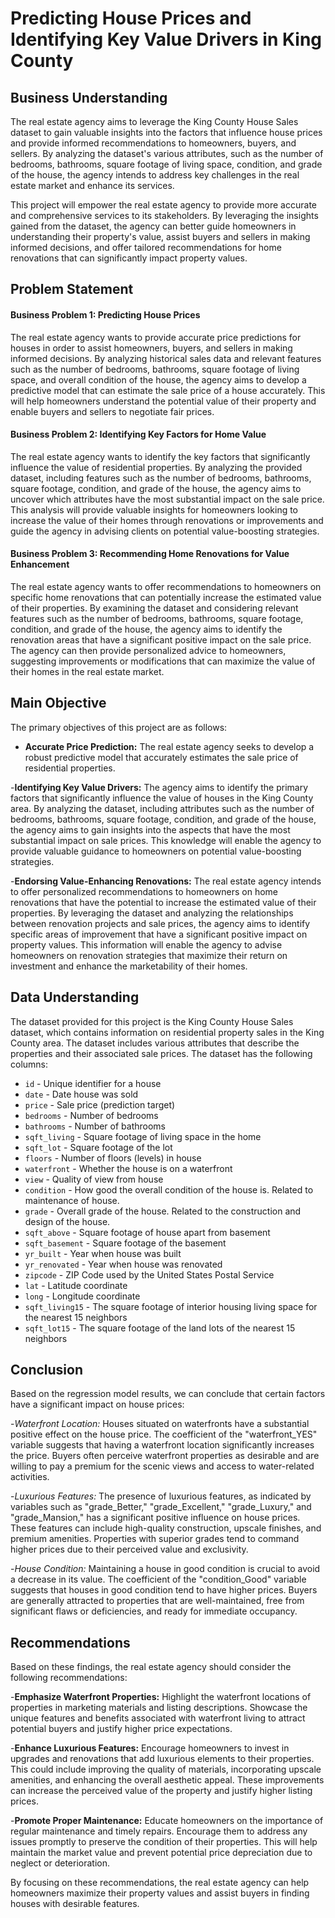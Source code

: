 # Predicting House Prices and Identifying Key Value Drivers in King County
## Business Understanding

The real estate agency aims to leverage the King County House Sales dataset to gain valuable insights into the factors that influence house prices and provide informed recommendations to homeowners, buyers, and sellers. By analyzing the dataset's various attributes, such as the number of bedrooms, bathrooms, square footage of living space, condition, and grade of the house, the agency intends to address key challenges in the real estate market and enhance its services.

This project will empower the real estate agency to provide more accurate and comprehensive services to its stakeholders. By leveraging the insights gained from the dataset, the agency can better guide homeowners in understanding their property's value, assist buyers and sellers in making informed decisions, and offer tailored recommendations for home renovations that can significantly impact property values.

## Problem Statement

#### Business Problem 1: Predicting House Prices

The real estate agency wants to provide accurate price predictions for houses in order to assist homeowners, buyers, and sellers in making informed decisions. By analyzing historical sales data and relevant features such as the number of bedrooms, bathrooms, square footage of living space, and overall condition of the house, the agency aims to develop a predictive model that can estimate the sale price of a house accurately. This will help homeowners understand the potential value of their property and enable buyers and sellers to negotiate fair prices.

#### Business Problem 2: Identifying Key Factors for Home Value

The real estate agency wants to identify the key factors that significantly influence the value of residential properties. By analyzing the provided dataset, including features such as the number of bedrooms, bathrooms, square footage, condition, and grade of the house, the agency aims to uncover which attributes have the most substantial impact on the sale price. This analysis will provide valuable insights for homeowners looking to increase the value of their homes through renovations or improvements and guide the agency in advising clients on potential value-boosting strategies.

#### Business Problem 3: Recommending Home Renovations for Value Enhancement

The real estate agency wants to offer recommendations to homeowners on specific home renovations that can potentially increase the estimated value of their properties. By examining the dataset and considering relevant features such as the number of bedrooms, bathrooms, square footage, condition, and grade of the house, the agency aims to identify the renovation areas that have a significant positive impact on the sale price. The agency can then provide personalized advice to homeowners, suggesting improvements or modifications that can maximize the value of their homes in the real estate market.

## Main Objective

The primary objectives of this project are as follows:

- **Accurate Price Prediction:** The real estate agency seeks to develop a robust predictive model that accurately estimates the sale price of residential properties.

-**Identifying Key Value Drivers:** The agency aims to identify the primary factors that significantly influence the value of houses in the King County area. By analyzing the dataset, including attributes such as the number of bedrooms, bathrooms, square footage, condition, and grade of the house, the agency aims to gain insights into the aspects that have the most substantial impact on sale prices. This knowledge will enable the agency to provide valuable guidance to homeowners on potential value-boosting strategies.

-**Endorsing Value-Enhancing Renovations:** The real estate agency intends to offer personalized recommendations to homeowners on home renovations that have the potential to increase the estimated value of their properties. By leveraging the dataset and analyzing the relationships between renovation projects and sale prices, the agency aims to identify specific areas of improvement that have a significant positive impact on property values. This information will enable the agency to advise homeowners on renovation strategies that maximize their return on investment and enhance the marketability of their homes.

## Data Understanding

The dataset provided for this project is the King County House Sales dataset, which contains information on residential property sales in the King County area. The dataset includes various attributes that describe the properties and their associated sale prices. The dataset has the following columns:

* `id` - Unique identifier for a house
* `date` - Date house was sold
* `price` - Sale price (prediction target)
* `bedrooms` - Number of bedrooms
* `bathrooms` - Number of bathrooms
* `sqft_living` - Square footage of living space in the home
* `sqft_lot` - Square footage of the lot
* `floors` - Number of floors (levels) in house
* `waterfront` - Whether the house is on a waterfront
* `view` - Quality of view from house
* `condition` - How good the overall condition of the house is. Related to maintenance of house.
* `grade` - Overall grade of the house. Related to the construction and design of the house.
* `sqft_above` - Square footage of house apart from basement
* `sqft_basement` - Square footage of the basement
* `yr_built` - Year when house was built
* `yr_renovated` - Year when house was renovated
* `zipcode` - ZIP Code used by the United States Postal Service
* `lat` - Latitude coordinate
* `long` - Longitude coordinate
* `sqft_living15` - The square footage of interior housing living space for the nearest 15 neighbors
* `sqft_lot15` - The square footage of the land lots of the nearest 15 neighbors

## Conclusion

Based on the regression model results, we can conclude that certain factors have a significant impact on house prices:

-*Waterfront Location:* Houses situated on waterfronts have a substantial positive effect on the house price. The coefficient of the "waterfront_YES" variable suggests that having a waterfront location significantly increases the price. Buyers often perceive waterfront properties as desirable and are willing to pay a premium for the scenic views and access to water-related activities.

-*Luxurious Features:* The presence of luxurious features, as indicated by variables such as "grade_Better," "grade_Excellent," "grade_Luxury," and "grade_Mansion," has a significant positive influence on house prices. These features can include high-quality construction, upscale finishes, and premium amenities. Properties with superior grades tend to command higher prices due to their perceived value and exclusivity.

-*House Condition:* Maintaining a house in good condition is crucial to avoid a decrease in its value. The coefficient of the "condition_Good" variable suggests that houses in good condition tend to have higher prices. Buyers are generally attracted to properties that are well-maintained, free from significant flaws or deficiencies, and ready for immediate occupancy.

## Recommendations

Based on these findings, the real estate agency should consider the following recommendations:

-**Emphasize Waterfront Properties:** Highlight the waterfront locations of properties in marketing materials and listing descriptions. Showcase the unique features and benefits associated with waterfront living to attract potential buyers and justify higher price expectations.

-**Enhance Luxurious Features:** Encourage homeowners to invest in upgrades and renovations that add luxurious elements to their properties. This could include improving the quality of materials, incorporating upscale amenities, and enhancing the overall aesthetic appeal. These improvements can increase the perceived value of the property and justify higher listing prices.

-**Promote Proper Maintenance:** Educate homeowners on the importance of regular maintenance and timely repairs. Encourage them to address any issues promptly to preserve the condition of their properties. This will help maintain the market value and prevent potential price depreciation due to neglect or deterioration.

By focusing on these recommendations, the real estate agency can help homeowners maximize their property values and assist buyers in finding houses with desirable features.
